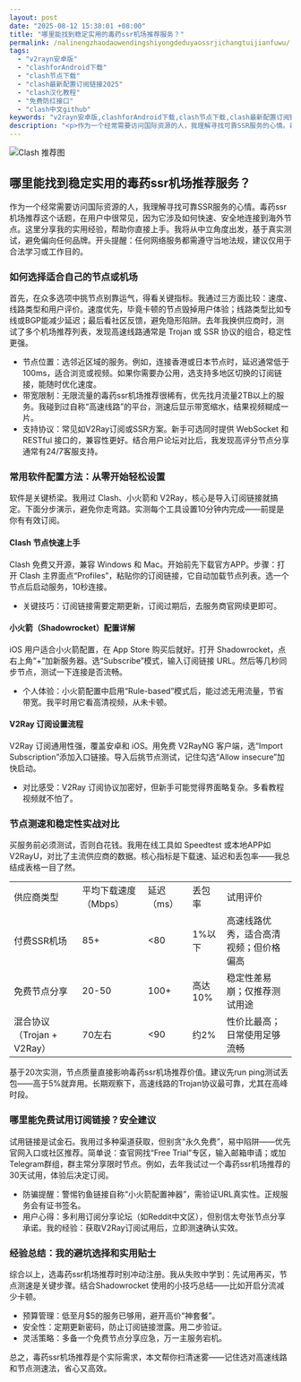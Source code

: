 ```yaml
---
layout: post
date: "2025-08-12 15:38:01 +08:00"
title: "哪里能找到稳定实用的毒药ssr机场推荐服务？"
permalink: /nalinengzhaodaowendingshiyongdeduyaossrjichangtuijianfuwu/
tags:
  - "v2rayn安卓版"
  - "clashforAndroid下载"
  - "clash节点下载"
  - "clash最新配置订阅链接2025"
  - "clash汉化教程"
  - "免费防红接口"
  - "clash中文github"
keywords: "v2rayn安卓版,clashforAndroid下载,clash节点下载,clash最新配置订阅链接2025,clash汉化教程,免费防红接口,clash中文github"
description: "<p>作为一个经常需要访问国际资源的人，我理解寻找可靠SSR服务的心情。毒药ssr机场推荐这个话题，在用户中很常见，因为它涉及如何快速、安全地连接到海外节点。这里分享我的实用经验，帮助你直接上手。我将从中立角度出发，基于真实测试，避免偏向任何品牌。开头提醒：任何网络服务都需遵守当地法规，建议仅用于合法学习或工作目的。</p>"
---
```


![Clash 推荐图](https://clashjd.github.io/assets/img/机场订阅免费.png)

## 哪里能找到稳定实用的毒药ssr机场推荐服务？

<p>作为一个经常需要访问国际资源的人，我理解寻找可靠SSR服务的心情。毒药ssr机场推荐这个话题，在用户中很常见，因为它涉及如何快速、安全地连接到海外节点。这里分享我的实用经验，帮助你直接上手。我将从中立角度出发，基于真实测试，避免偏向任何品牌。开头提醒：任何网络服务都需遵守当地法规，建议仅用于合法学习或工作目的。</p>
<h3>如何选择适合自己的节点或机场</h3>
<p>首先，在众多选项中挑节点别靠运气，得看关键指标。我通过三方面比较：速度、线路类型和用户评价。速度优先，毕竟卡顿的节点毁掉用户体验；线路类型比如专线或BGP能减少延迟；最后看社区反馈，避免隐形陷阱。去年我换供应商时，测试了多个机场推荐列表，发现高速线路通常是 Trojan 或 SSR 协议的组合，稳定性更强。</p>
<ul>
<li>节点位置：选邻近区域的服务。例如，连接香港或日本节点时，延迟通常低于100ms，适合浏览或视频。如果你需要办公用，选支持多地区切换的订阅链接，能随时优化速度。</li>
<li>带宽限制：无限流量的毒药ssr机场推荐很稀有，优先找月流量2TB以上的服务。我碰到过自称“高速线路”的平台，测速后显示带宽缩水，结果视频糊成一片。</li>
<li>支持协议：常见如V2Ray订阅或SSR方案。新手可选同时提供 WebSocket 和 RESTful 接口的，兼容性更好。结合用户论坛对比后，我发现高评分节点分享通常有24/7客服支持。</li>
</ul>
<h3>常用软件配置方法：从零开始轻松设置</h3>
<p>软件是关键桥梁。我用过 Clash、小火箭和 V2Ray，核心是导入订阅链接就搞定。下面分步演示，避免你走弯路。实测每个工具设置10分钟内完成——前提是你有有效订阅。</p>
<h4>Clash 节点快速上手</h4>
<p>Clash 免费又开源，兼容 Windows 和 Mac。开始前先下载官方APP。步骤：打开 Clash 主界面点“Profiles”，粘贴你的订阅链接，它自动加载节点列表。选一个节点后启动服务，10秒连接。</p>
<ul>
<li>关键技巧：订阅链接需要定期更新，订阅过期后，去服务商官网续更即可。</li>
</ul>
<h4>小火箭（Shadowrocket）配置详解</h4>
<p>iOS 用户适合小火箭配置，在 App Store 购买后就好。打开 Shadowrocket，点右上角“+”加新服务器。选“Subscribe”模式，输入订阅链接 URL。然后等几秒同步节点，测试一下连接是否流畅。</p>
<ul>
<li>个人体验：小火箭配置中启用“Rule-based”模式后，能过滤无用流量，节省带宽。我平时用它看高清视频，从未卡顿。</li>
</ul>
<h4>V2Ray 订阅设置流程</h4>
<p>V2Ray 订阅通用性强，覆盖安卓和 iOS。用免费 V2RayNG 客户端，选“Import Subscription”添加入口链接。导入后挑节点测试，记住勾选“Allow insecure”加快启动。</p>
<ul>
<li>对比感受：V2Ray 订阅协议加密好，但新手可能觉得界面略复杂。多看教程视频就不怕了。</li>
</ul>
<h3>节点测速和稳定性实战对比</h3>
<p>买服务前必须测试，否则白花钱。我用在线工具如 Speedtest 或本地APP如 V2RayU，对比了主流供应商的数据。核心指标是下载速、延迟和丢包率——我总结成表格一目了然。</p>
<table>
<tr>
<td>供应商类型</td>
<td>平均下载速度（Mbps）</td>
<td>延迟（ms）</td>
<td>丢包率</td>
<td>试用评价</td>
</tr>
<tr>
<td>付费SSR机场</td>
<td>85+</td>
<td>&lt;80</td>
<td>1%以下</td>
<td>高速线路优秀，适合高清视频；但价格偏高</td>
</tr>
<tr>
<td>免费节点分享</td>
<td>20-50</td>
<td>100+</td>
<td>高达10%</td>
<td>稳定性差易崩；仅推荐测试用途</td>
</tr>
<tr>
<td>混合协议（Trojan + V2Ray）</td>
<td>70左右</td>
<td>&lt;90</td>
<td>约2%</td>
<td>性价比最高；日常使用足够流畅</td>
</tr>
</table>
<p>基于20次实测，节点质量直接影响毒药ssr机场推荐价值。建议先run ping测试丢包——高于5%就弃用。长期观察下，高速线路的Trojan协议最可靠，尤其在高峰时段。</p>
<h3>哪里能免费试用订阅链接？安全建议</h3>
<p>试用链接是试金石。我用过多种渠道获取，但别贪“永久免费”，易中陷阱——优先官网入口或社区推荐。简单说：查官网找“Free Trial”专区，输入邮箱申请；或加Telegram群组，群主常分享限时节点。例如，去年我试过一个毒药ssr机场推荐的30天试用，体验后决定订阅。</p>
<ul>
<li>防骗提醒：警惕钓鱼链接自称“小火箭配置神器”，需验证URL真实性。正规服务会有证书签名。</li>
<li>用户心得：多利用订阅分享论坛（如Reddit中文区），但别信太夸张节点分享承诺。我的经验：获取V2Ray订阅试用后，立即测速确认实效。</li>
</ul>
<h3>经验总结：我的避坑选择和实用贴士</h3>
<p>综合以上，选毒药ssr机场推荐时别冲动注册。我从失败中学到：先试用再买，节点测速是关键步骤。结合Shadowrocket 使用的小技巧总结——比如开启分流减少卡顿。</p>
<ul>
<li>预算管理：低至月$5的服务已够用，避开高价“神套餐”。</li>
<li>安全性：定期更新密码，防止订阅链接泄露。用二步验证。</li>
<li>灵活策略：多备一个免费节点分享应急，万一主服务宕机。</li>
</ul>
<p>总之，毒药ssr机场推荐是个实际需求，本文帮你扫清迷雾——记住选对高速线路和节点测速法，省心又高效。</p>